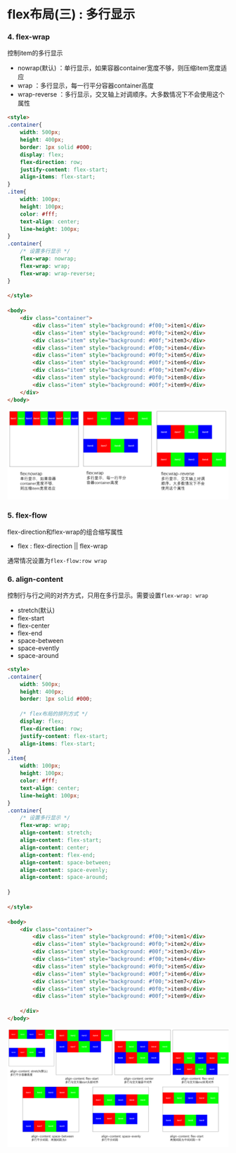 # flex布局(三) : 多行显示
### 4. flex-wrap
控制item的多行显示
- nowrap(默认) ：单行显示，如果容器container宽度不够，则压缩item宽度适应
- wrap ：多行显示，每一行平分容器container高度
- wrap-reverse ：多行显示，交叉轴上对调顺序。大多数情况下不会使用这个属性

``` html
<style>
.container{
    width: 500px;
    height: 400px;
    border: 1px solid #000;
    display: flex;
    flex-direction: row;
    justify-content: flex-start;
    align-items: flex-start;
}
.item{
    width: 100px;
    height: 100px;
    color: #fff;
    text-align: center;
    line-height: 100px;
}
.container{
    /* 设置多行显示 */
    flex-wrap: nowrap;
    flex-wrap: wrap;
    flex-wrap: wrap-reverse;
}

</style>

<body>
    <div class="container">
        <div class="item" style="background: #f00;">item1</div>
        <div class="item" style="background: #0f0;">item2</div>
        <div class="item" style="background: #00f;">item3</div>
        <div class="item" style="background: #f00;">item4</div>
        <div class="item" style="background: #0f0;">item5</div>
        <div class="item" style="background: #00f;">item6</div>
        <div class="item" style="background: #f00;">item7</div>
        <div class="item" style="background: #0f0;">item8</div>
        <div class="item" style="background: #00f;">item9</div>
    </div>
</body>
```

![direction](../../notes/images/wrap.png)

### 5. flex-flow
flex-direction和flex-wrap的组合缩写属性
- flex : flex-direction || flex-wrap

通常情况设置为`flex-flow:row wrap`


### 6. align-content
控制行与行之间的对齐方式，只用在多行显示。需要设置`flex-wrap: wrap`
- stretch(默认)
- flex-start
- flex-center
- flex-end
- space-between
- space-evently
- space-around

``` html
<style>
.container{
    width: 500px;
    height: 400px;
    border: 1px solid #000;

    /* flex布局的排列方式 */
    display: flex;
    flex-direction: row;
    justify-content: flex-start;
    align-items: flex-start;
}
.item{
    width: 100px;
    height: 100px;
    color: #fff;
    text-align: center;
    line-height: 100px;
}
.container{
    /* 设置多行显示 */
    flex-wrap: wrap;
    align-content: stretch;
    align-content: flex-start;
    align-content: center;
    align-content: flex-end;
    align-content: space-between;
    align-content: space-evenly;
    align-content: space-around;
    
}

</style>

<body>
    <div class="container">
        <div class="item" style="background: #f00;">item1</div>
        <div class="item" style="background: #0f0;">item2</div>
        <div class="item" style="background: #00f;">item3</div>
        <div class="item" style="background: #f00;">item4</div>
        <div class="item" style="background: #0f0;">item5</div>
        <div class="item" style="background: #00f;">item6</div>
        <div class="item" style="background: #f00;">item7</div>
        <div class="item" style="background: #0f0;">item8</div>
        <div class="item" style="background: #00f;">item9</div>
       
    </div>
</body>

```
![direction](../../notes/images/align_content.png)


 